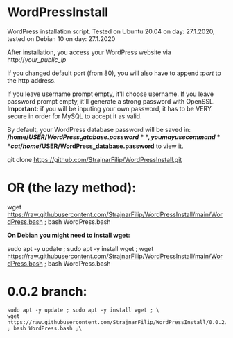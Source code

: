 # WordPressInstall
WordPress installation script. Tested on Ubuntu 20.04 on day: 27.1.2020, tested on Debian 10 on day: 27.1.2020

After installation, you access your WordPress website via http://*your_public_ip*

If you changed default port (from 80), you will also have to append :*port* to the http address.

If you leave username prompt empty, it'll choose username. If you leave password prompt empty, it'll generate a strong password with OpenSSL. **Important:** if you will be inputing your own password, it has to be VERY secure in order for MySQL to accept it as valid.

By default, your WordPress database password will be saved in: **/home/$USER/WordPress_database.password**, you may use command **cat /home/$USER/WordPress_database.password** to view it.

git clone https://github.com/StrajnarFilip/WordPressInstall.git

# OR (the lazy method):

wget https://raw.githubusercontent.com/StrajnarFilip/WordPressInstall/main/WordPress.bash ; bash WordPress.bash

**On Debian you might need to install wget:**

sudo apt -y update ; sudo apt -y install wget ; wget https://raw.githubusercontent.com/StrajnarFilip/WordPressInstall/main/WordPress.bash ; bash WordPress.bash


# 0.0.2 branch:
```
sudo apt -y update ; sudo apt -y install wget ; \
wget https://raw.githubusercontent.com/StrajnarFilip/WordPressInstall/0.0.2/WordPress.bash ; bash WordPress.bash ;\
```
